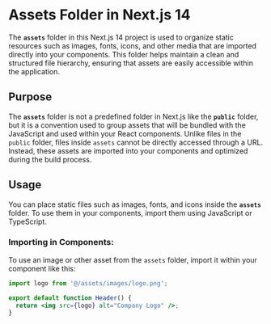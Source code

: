 # Assets Folder in Next.js 14

The **`assets`** folder in this Next.js 14 project is used to organize static resources such as images, fonts, icons, and other media that are imported directly into your components. This folder helps maintain a clean and structured file hierarchy, ensuring that assets are easily accessible within the application.

## Purpose

The **`assets`** folder is not a predefined folder in Next.js like the **`public`** folder, but it is a convention used to group assets that will be bundled with the JavaScript and used within your React components. Unlike files in the `public` folder, files inside `assets` cannot be directly accessed through a URL. Instead, these assets are imported into your components and optimized during the build process.

## Usage

You can place static files such as images, fonts, and icons inside the **`assets`** folder. To use them in your components, import them using JavaScript or TypeScript.

### Importing in Components:

To use an image or other asset from the `assets` folder, import it within your component like this:

```jsx
import logo from '@/assets/images/logo.png';

export default function Header() {
  return <img src={logo} alt="Company Logo" />;
}
